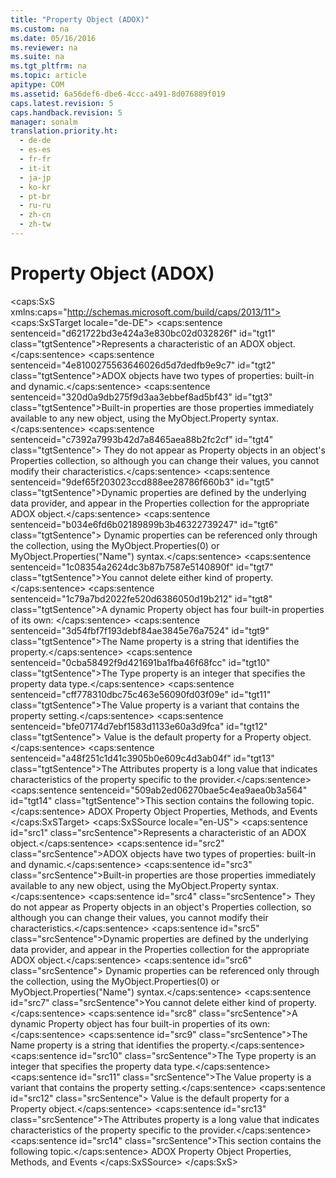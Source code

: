 ```yaml
---
title: "Property Object (ADOX)"
ms.custom: na
ms.date: 05/16/2016
ms.reviewer: na
ms.suite: na
ms.tgt_pltfrm: na
ms.topic: article
apitype: COM
ms.assetid: 6a56def6-dbe6-4ccc-a491-8d076889f019
caps.latest.revision: 5
caps.handback.revision: 5
manager: sonalm
translation.priority.ht: 
  - de-de
  - es-es
  - fr-fr
  - it-it
  - ja-jp
  - ko-kr
  - pt-br
  - ru-ru
  - zh-cn
  - zh-tw
---
```

# Property Object (ADOX)
<?xml version="1.0" encoding="utf-8"?>
<caps:SxS xmlns:caps="http://schemas.microsoft.com/build/caps/2013/11">
  <caps:SxSTarget locale="de-DE">
    <developerReferenceWithoutSyntaxDocument xsi:schemaLocation="http://ddue.schemas.microsoft.com/authoring/2003/5 http://dduestorage.blob.core.windows.net/ddueschema/developer.xsd" xmlns="http://ddue.schemas.microsoft.com/authoring/2003/5" xmlns:xlink="http://www.w3.org/1999/xlink" xmlns:xsi="http://www.w3.org/2001/XMLSchema-instance">
      <introduction>
        <para>
          <caps:sentence sentenceid="d621722bd3e424a3e830bc02d032826f" id="tgt1" class="tgtSentence">Represents a characteristic of an ADOX object.</caps:sentence>
        </para>
      </introduction>
      <languageReferenceRemarks>
        <content>
          <para>
            <caps:sentence sentenceid="4e8100275563646026d5d7dedfb9e9c7" id="tgt2" class="tgtSentence">ADOX objects have two types of properties: built-in and dynamic.</caps:sentence>
          </para>
          <para>
            <caps:sentence sentenceid="320d0a9db275f9d3aa3ebbef8ad5bf43" id="tgt3" class="tgtSentence">Built-in properties are those properties immediately available to any new object, using the MyObject.Property syntax.</caps:sentence>
            <caps:sentence sentenceid="c7392a7993b42d7a8465aea88b2fc2cf" id="tgt4" class="tgtSentence"> They do not appear as Property objects in an object's <legacyLink xlink:href="1d539aa8-ce0d-4418-ab03-8d0a3c1e9d82">Properties collection</legacyLink>, so although you can change their values, you cannot modify their characteristics.</caps:sentence>
          </para>
          <para>
            <caps:sentence sentenceid="9def65f203023ccd888ee28786f660b3" id="tgt5" class="tgtSentence">Dynamic properties are defined by the underlying data provider, and appear in the Properties collection for the appropriate ADOX object.</caps:sentence>
            <caps:sentence sentenceid="b034e6fd6b02189899b3b46322739247" id="tgt6" class="tgtSentence">  Dynamic properties can be referenced only through the collection, using the MyObject.Properties(0) or MyObject.Properties("Name") syntax.</caps:sentence>
          </para>
          <para>
            <caps:sentence sentenceid="1c08354a2624dc3b87b7587e5140890f" id="tgt7" class="tgtSentence">You cannot delete either kind of property.</caps:sentence>
          </para>
          <para>
            <caps:sentence sentenceid="1c79a7bd2022fe520d6386050d19b212" id="tgt8" class="tgtSentence">A dynamic Property object has four built-in properties of its own: </caps:sentence>
          </para>
          <para>
            <caps:sentence sentenceid="3d54fbf7f193debf84ae3845e76a7524" id="tgt9" class="tgtSentence">The <legacyLink xlink:href="cfd0e29c-8310-44ab-85c3-5761184b865d">Name</legacyLink> property is a string that identifies the property.</caps:sentence>
          </para>
          <para>
            <caps:sentence sentenceid="0cba58492f9d421691ba1fba46f68fcc" id="tgt10" class="tgtSentence">The <legacyLink xlink:href="8a4c079f-9f4f-4545-801d-85983b8db71e">Type</legacyLink> property is an integer that specifies the property data type.</caps:sentence>
          </para>
          <para>
            <caps:sentence sentenceid="cff778310dbc75c463e56090fd03f09e" id="tgt11" class="tgtSentence">The <legacyLink xlink:href="48919c74-86d4-462e-99b9-8854ceb8d683">Value</legacyLink> property is a variant that contains the property setting.</caps:sentence>
            <caps:sentence sentenceid="bfe07174d7ebf1583d1133e60a3d9fca" id="tgt12" class="tgtSentence"> Value is the default property for a Property object.</caps:sentence>
          </para>
          <para>
            <caps:sentence sentenceid="a48f251c1d41c3905b0e609c4d3ab04f" id="tgt13" class="tgtSentence">The <legacyLink xlink:href="acc15d40-68a6-4ba9-85bd-12d331aecaa6">Attributes</legacyLink> property is a long value that indicates characteristics of the property specific to the provider.</caps:sentence>
          </para>
          <para>
            <caps:sentence sentenceid="509ab2ed06270bae5c4ea9aea0b3a564" id="tgt14" class="tgtSentence">This section contains the following topic.</caps:sentence>
          </para>
          <list class="bullet">
            <listItem>
              <para>
                <link xlink:href="640780dc-5733-4f0c-9c11-6f43c1db5901">ADOX Property Object Properties, Methods, and Events</link>
              </para>
            </listItem>
          </list>
        </content>
      </languageReferenceRemarks>
      <relatedTopics></relatedTopics>
    </developerReferenceWithoutSyntaxDocument>
  </caps:SxSTarget>
  <caps:SxSSource locale="en-US">
    <developerReferenceWithoutSyntaxDocument xsi:schemaLocation="http://ddue.schemas.microsoft.com/authoring/2003/5 http://dduestorage.blob.core.windows.net/ddueschema/developer.xsd" xmlns="http://ddue.schemas.microsoft.com/authoring/2003/5" xmlns:xlink="http://www.w3.org/1999/xlink" xmlns:xsi="http://www.w3.org/2001/XMLSchema-instance">
      <introduction>
        <para>
          <caps:sentence id="src1" class="srcSentence">Represents a characteristic of an ADOX object.</caps:sentence>
        </para>
      </introduction>
      <languageReferenceRemarks>
        <content>
          <para>
            <caps:sentence id="src2" class="srcSentence">ADOX objects have two types of properties: built-in and dynamic.</caps:sentence>
          </para>
          <para>
            <caps:sentence id="src3" class="srcSentence">Built-in properties are those properties immediately available to any new object, using the MyObject.Property syntax.</caps:sentence>
            <caps:sentence id="src4" class="srcSentence"> They do not appear as Property objects in an object's <legacyLink xlink:href="1d539aa8-ce0d-4418-ab03-8d0a3c1e9d82">Properties collection</legacyLink>, so although you can change their values, you cannot modify their characteristics.</caps:sentence>
          </para>
          <para>
            <caps:sentence id="src5" class="srcSentence">Dynamic properties are defined by the underlying data provider, and appear in the Properties collection for the appropriate ADOX object.</caps:sentence>
            <caps:sentence id="src6" class="srcSentence">  Dynamic properties can be referenced only through the collection, using the MyObject.Properties(0) or MyObject.Properties("Name") syntax.</caps:sentence>
          </para>
          <para>
            <caps:sentence id="src7" class="srcSentence">You cannot delete either kind of property.</caps:sentence>
          </para>
          <para>
            <caps:sentence id="src8" class="srcSentence">A dynamic Property object has four built-in properties of its own: </caps:sentence>
          </para>
          <para>
            <caps:sentence id="src9" class="srcSentence">The <legacyLink xlink:href="cfd0e29c-8310-44ab-85c3-5761184b865d">Name</legacyLink> property is a string that identifies the property.</caps:sentence>
          </para>
          <para>
            <caps:sentence id="src10" class="srcSentence">The <legacyLink xlink:href="8a4c079f-9f4f-4545-801d-85983b8db71e">Type</legacyLink> property is an integer that specifies the property data type.</caps:sentence>
          </para>
          <para>
            <caps:sentence id="src11" class="srcSentence">The <legacyLink xlink:href="48919c74-86d4-462e-99b9-8854ceb8d683">Value</legacyLink> property is a variant that contains the property setting.</caps:sentence>
            <caps:sentence id="src12" class="srcSentence"> Value is the default property for a Property object.</caps:sentence>
          </para>
          <para>
            <caps:sentence id="src13" class="srcSentence">The <legacyLink xlink:href="acc15d40-68a6-4ba9-85bd-12d331aecaa6">Attributes</legacyLink> property is a long value that indicates characteristics of the property specific to the provider.</caps:sentence>
          </para>
          <para>
            <caps:sentence id="src14" class="srcSentence">This section contains the following topic.</caps:sentence>
          </para>
          <list class="bullet">
            <listItem>
              <para>
                <link xlink:href="640780dc-5733-4f0c-9c11-6f43c1db5901">ADOX Property Object Properties, Methods, and Events</link>
              </para>
            </listItem>
          </list>
        </content>
      </languageReferenceRemarks>
      <relatedTopics></relatedTopics>
    </developerReferenceWithoutSyntaxDocument>
  </caps:SxSSource>
</caps:SxS>